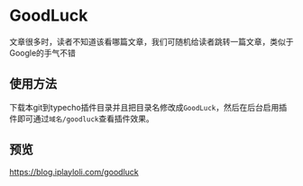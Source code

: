 # GoodLuck
文章很多时，读者不知道该看哪篇文章，我们可随机给读者跳转一篇文章，类似于Google的手气不错

## 使用方法
下载本git到typecho插件目录并且把目录名修改成`GoodLuck`，然后在后台启用插件即可通过`域名/goodluck`查看插件效果。

## 预览
https://blog.iplayloli.com/goodluck

